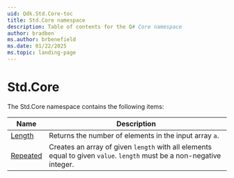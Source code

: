 ```yaml
---
uid: Qdk.Std.Core-toc
title: Std.Core namespace
description: Table of contents for the Q# Core namespace
author: bradben
ms.author: brbenefield
ms.date: 01/22/2025
ms.topic: landing-page
---
```


# Std.Core

The Std.Core namespace contains the following items:

| Name | Description |
|------|-------------|
| [Length](xref:Qdk.Std.Core.Length) | Returns the number of elements in the input array `a`. |
| [Repeated](xref:Qdk.Std.Core.Repeated) | Creates an array of given `length` with all elements equal to given `value`. `length` must be a non-negative integer. |
